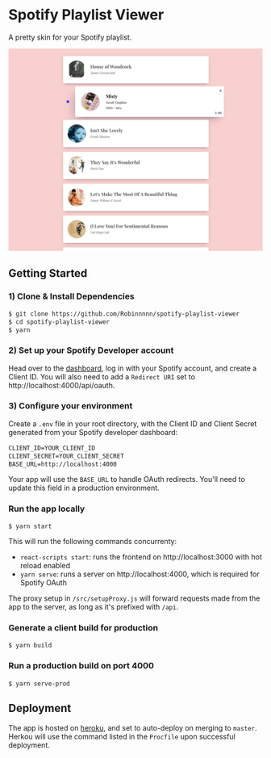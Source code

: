 # Spotify Playlist Viewer

A pretty skin for your Spotify playlist.

![Screenshot](/screenshot.png)

## Getting Started

### 1) Clone & Install Dependencies

```
$ git clone https://github.com/Robinnnnn/spotify-playlist-viewer
$ cd spotify-playlist-viewer
$ yarn
```

### 2) Set up your Spotify Developer account

Head over to the [dashboard](https://developer.spotify.com/dashboard), log in with your Spotify account, and create a Client ID. You will also need to add a `Redirect URI` set to http://localhost:4000/api/oauth. 

### 3) Configure your environment

Create a `.env` file in your root directory, with the Client ID and Client Secret generated from your Spotify developer dashboard:

```
CLIENT_ID=YOUR_CLIENT_ID
CLIENT_SECRET=YOUR_CLIENT_SECRET
BASE_URL=http://localhost:4000
```

Your app will use the `BASE_URL` to handle OAuth redirects. You'll need to update this field in a production environment.


### Run the app locally

```
$ yarn start
```

This will run the following commands concurrenty:
- `react-scripts start`: runs the frontend on http://localhost:3000 with hot reload enabled
- `yarn serve`: runs a server on http://localhost:4000, which is required for Spotify OAuth

The proxy setup in `/src/setupProxy.js` will forward requests made from the app to the server, as long as it's prefixed with `/api`. 

### Generate a client build for production

```
$ yarn build
```

### Run a production build on port 4000

```
$ yarn serve-prod
```

## Deployment

The app is hosted on [heroku](https://www.heroku.com/), and set to auto-deploy on merging to `master`. Herkou will use the command listed in the `Procfile` upon successful deployment.